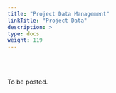 ```yaml
---
title: "Project Data Management"
linkTitle: "Project Data"
description: >
type: docs
weight: 119
---
```


<br></br>


To be posted.



